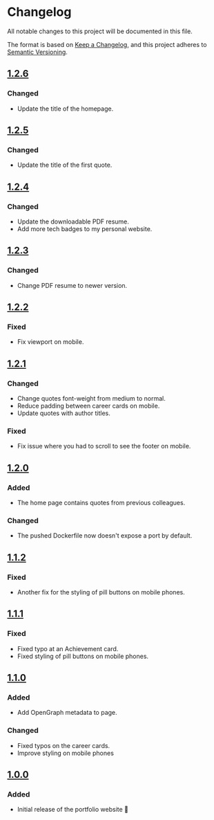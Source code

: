 # Changelog

All notable changes to this project will be documented in this file.

The format is based on [Keep a Changelog](https://keepachangelog.com/en/1.1.0/),
and this project adheres to [Semantic Versioning](https://semver.org/spec/v2.0.0.html).

## [1.2.6]

### Changed

- Update the title of the homepage.

## [1.2.5]

### Changed

- Update the title of the first quote.

## [1.2.4]

### Changed

- Update the downloadable PDF resume.
- Add more tech badges to my personal website.

## [1.2.3]

### Changed

- Change PDF resume to newer version.

## [1.2.2]

### Fixed

- Fix viewport on mobile.

## [1.2.1]

### Changed

- Change quotes font-weight from medium to normal.
- Reduce padding between career cards on mobile.
- Update quotes with author titles.

### Fixed

- Fix issue where you had to scroll to see the footer on mobile.

## [1.2.0]

### Added

- The home page contains quotes from previous colleagues.

### Changed

- The pushed Dockerfile now doesn't expose a port by default.

## [1.1.2]

### Fixed

- Another fix for the styling of pill buttons on mobile phones.

## [1.1.1]

### Fixed

- Fixed typo at an Achievement card.
- Fixed styling of pill buttons on mobile phones.

## [1.1.0]

### Added

- Add OpenGraph metadata to page.

### Changed

- Fixed typos on the career cards.
- Improve styling on mobile phones

## [1.0.0]

### Added

- Initial release of the portfolio website 🎉


[Unreleased]: https://github.com/JoostVisser/personal-website/compare/1.2.6...HEAD
[1.2.6]: https://github.com/JoostVisser/personal-website/tree/1.2.5
[1.2.5]: https://github.com/JoostVisser/personal-website/tree/1.2.5
[1.2.4]: https://github.com/JoostVisser/personal-website/tree/1.2.4
[1.2.3]: https://github.com/JoostVisser/personal-website/tree/1.2.3
[1.2.2]: https://github.com/JoostVisser/personal-website/tree/1.2.2
[1.2.1]: https://github.com/JoostVisser/personal-website/tree/1.2.1
[1.2.0]: https://github.com/JoostVisser/personal-website/tree/1.2.0
[1.1.2]: https://github.com/JoostVisser/personal-website/tree/1.1.2
[1.1.1]: https://github.com/JoostVisser/personal-website/tree/1.1.1
[1.1.0]: https://github.com/JoostVisser/personal-website/tree/1.1.0
[1.0.0]: https://github.com/JoostVisser/personal-website/tree/1.0.0
